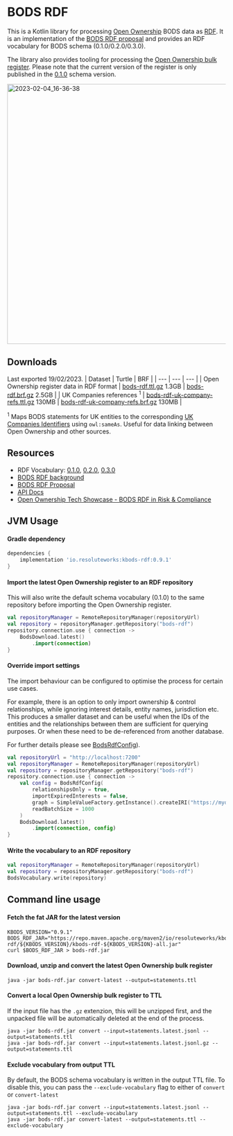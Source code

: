 # BODS RDF

This is a Kotlin library for processing [Open Ownership](https://www.openownership.org/) BODS data 
as [RDF](https://www.w3.org/RDF/). It is an implementation of the [BODS RDF proposal](https://docs.google.com/document/d/1vej-UkK7QtmfKrmU6aD15vceIzJDsCv1jbHCJWgn9hs)
and provides an RDF vocabulary for BODS schema (0.1.0/0.2.0/0.3.0).

The library also provides tooling for processing the [Open Ownership bulk register](https://register.openownership.org/download).
Please note that the current version of the register is only published in the [0.1.0](https://standard.openownership.org/en/0.1.0/)
schema version.

<img width="600" alt="2023-02-04_16-36-38" src="https://user-images.githubusercontent.com/2995576/216779559-64e9e754-efdb-44bd-8b9a-a1f87c643332.png">

## Downloads
Last exported 19/02/2023.
| Dataset | Turtle | BRF |
| --- | --- | --- |
| Open Ownership register data in RDF format | [bods-rdf.ttl.gz](https://bods-rdf.s3-eu-west-1.amazonaws.com/data/bods-rdf.ttl.gz) 1.3GB | [bods-rdf.brf.gz](https://bods-rdf.s3-eu-west-1.amazonaws.com/data/bods-rdf.brf.gz) 2.5GB |
| UK Companies references <sup>1</sup> | [bods-rdf-uk-company-refs.ttl.gz](https://bods-rdf.s3-eu-west-1.amazonaws.com/data/bods-rdf-uk-company-refs.ttl.gz) 130MB | [bods-rdf-uk-company-refs.brf.gz](https://bods-rdf.s3-eu-west-1.amazonaws.com/data/bods-rdf-uk-company-refs.brf.gz) 130MB |

<sup>1</sup> Maps BODS statements for UK entities to the corresponding [UK Companies Identifiers](https://www.data.gov.uk/dataset/5a33338a-e142-4f05-9458-ca7283f410b3/company-identifiers-uris) using `owl:sameAs`. Useful for data linking between Open Ownership and other sources.

## Resources
* RDF Vocabulary:
[0.1.0](https://github.com/cosmin-marginean/kbods/blob/main/kbods-rdf/src/main/resources/vocabulary/bods-vocabulary-0.1.0.ttl),
[0.2.0](https://github.com/cosmin-marginean/kbods/blob/main/kbods-rdf/src/main/resources/vocabulary/bods-vocabulary-0.2.0.ttl),
[0.3.0](https://github.com/cosmin-marginean/kbods/blob/main/kbods-rdf/src/main/resources/vocabulary/bods-vocabulary-0.3.0.ttl)
* [BODS RDF background](https://world.hey.com/cos/an-rdf-vocabulary-for-beneficial-ownership-data-7a762fe1)
* [BODS RDF Proposal](https://docs.google.com/document/d/1vej-UkK7QtmfKrmU6aD15vceIzJDsCv1jbHCJWgn9hs)
* [API Docs](https://cosmin-marginean.github.io/bods-rdf/dokka)
* [Open Ownership Tech Showcase - BODS RDF in Risk & Compliance](https://github.com/cosmin-marginean/bods-rdf/blob/main/docs/OO-TechShowcase-May2022.pdf)

## JVM Usage
#### Gradle dependency
```groovy
dependencies {
    implementation 'io.resoluteworks:kbods-rdf:0.9.1'
}
```

#### Import the latest Open Ownership register to an RDF repository
This will also write the default schema vocabulary (0.1.0) to the same repository before importing the Open Ownership register.
```kotlin
val repositoryManager = RemoteRepositoryManager(repositoryUrl)
val repository = repositoryManager.getRepository("bods-rdf")
repository.connection.use { connection ->
    BodsDownload.latest()
        .import(connection)
}
```

#### Override import settings
The import behaviour can be configured to optimise the process for certain use cases.

For example, there is an option to only import ownership & control relationships,
while ignoring interest details, entity names, jurisdiction etc. This produces a smaller dataset and can be useful
when the IDs of the entities and the relationships between them are sufficient for querying purposes. Or when these need to be de-referenced from another database.

For further details please see [BodsRdfConfig]([https://cosmin-marginean.github.io/kbods/dokka/kbods-rdf/kbods-rdf/org.kbods.rdf/-bods-rdf-config/index.html)).

```kotlin
val repositoryUrl = "http://localhost:7200"
val repositoryManager = RemoteRepositoryManager(repositoryUrl)
val repository = repositoryManager.getRepository("bods-rdf")
repository.connection.use { connection ->
    val config = BodsRdfConfig(
        relationshipsOnly = true,
        importExpiredInterests = false,
        graph = SimpleValueFactory.getInstance().createIRI("https://mydomain.com", "mygraph"),
        readBatchSize = 1000
    )
    BodsDownload.latest()
        .import(connection, config)
}
```

#### Write the vocabulary to an RDF repository
```kotlin
val repositoryManager = RemoteRepositoryManager(repositoryUrl)
val repository = repositoryManager.getRepository("bods-rdf")
BodsVocabulary.write(repository)
```

## Command line usage

#### Fetch the fat JAR for the latest version
```shell
KBODS_VERSION="0.9.1"
BODS_RDF_JAR="https://repo.maven.apache.org/maven2/io/resoluteworks/kbods-rdf/${KBODS_VERSION}/kbods-rdf-${KBODS_VERSION}-all.jar"
curl $BODS_RDF_JAR > bods-rdf.jar
```

#### Download, unzip and convert the latest Open Ownership bulk register
```shell
java -jar bods-rdf.jar convert-latest --output=statements.ttl
```

#### Convert a local Open Ownership bulk register to TTL
If the input file has the `.gz` extenzion, this will be unzipped first, and the unpacked file will be automatically deleted at the end of the process.
```shell
java -jar bods-rdf.jar convert --input=statements.latest.jsonl --output=statements.ttl
java -jar bods-rdf.jar convert --input=statements.latest.jsonl.gz --output=statements.ttl
```

#### Exclude vocabulary from output TTL
By default, the BODS schema vocabulary is written in the output TTL file. To disable this, you can pass the `--exclude-vocabulary` flag to
either of `convert` or `convert-latest`
```shell
java -jar bods-rdf.jar convert --input=statements.latest.jsonl --output=statements.ttl --exclude-vocabulary
java -jar bods-rdf.jar convert-latest --output=statements.ttl --exclude-vocabulary
```
